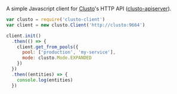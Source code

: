 A simple Javascript client for [Clusto](http://clusto.org/)'s HTTP API
([clusto-apiserver](https://github.com/clusto/clusto-apiserver)).

```javascript
var clusto = require('clusto-client')
var client = new clusto.Client('http://clusto:9664')

client.init()
  .then(() => {
    client.get_from_pools({
      pool: ['production', 'my-service'],
      mode: clusto.Mode.EXPANDED
    })
  })
  .then((entities) => {
    console.log(entities)
  })
```

